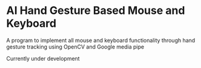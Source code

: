 # AI Hand Gesture Based Mouse and Keyboard	
 A program to implement all mouse and keyboard functionality through hand gesture tracking using OpenCV and Google media pipe

Currently under development